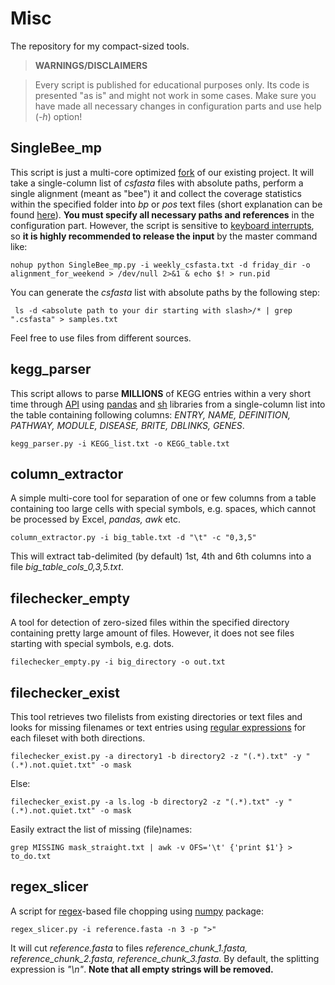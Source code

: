 # Misc
The repository for my compact-sized tools.

>**WARNINGS/DISCLAIMERS**

> Every script is published for educational purposes only. Its code is presented "as is" and might not work in some cases. Make sure you have made all necessary changes in configuration parts and use help (*-h*) option!

## SingleBee_mp
This script is just a multi-core optimized [fork](https://github.com/ivasilyev/ThreeBees) of our existing project. It will take a single-column list of *csfasta* files with absolute paths, perform a single alignment (meant as "bee") it and collect the coverage statistics within the specified folder into *bp* or *pos* text files (short explanation can be found [here](https://github.com/ivasilyev/ThreeBees/blob/master/msbA.png)). **You must specify all necessary paths and references** in the configuration part. However, the script is sensitive to [keyboard interrupts](https://docs.python.org/2/library/exceptions.html), so **it is highly recommended to release the input** by the master command like:
```
nohup python SingleBee_mp.py -i weekly_csfasta.txt -d friday_dir -o alignment_for_weekend > /dev/null 2>&1 & echo $! > run.pid
```
You can generate the *csfasta* list with absolute paths by the following step:
```
 ls -d <absolute path to your dir starting with slash>/* | grep ".csfasta" > samples.txt
```
Feel free to use files from different sources.


## kegg_parser
This script allows to parse **MILLIONS** of KEGG entries within a very short time through [API](http://www.kegg.jp/kegg/docs/keggapi.html) using [pandas](http://pandas.pydata.org/) and [sh](https://amoffat.github.io/sh/) libraries from a single-column list into the table containing following columns: *ENTRY, NAME, DEFINITION, PATHWAY, MODULE, DISEASE, BRITE, DBLINKS, GENES*.
```
kegg_parser.py -i KEGG_list.txt -o KEGG_table.txt
```

## column_extractor
A simple multi-core tool for separation of one or few columns from a table containing too large cells with special symbols, e.g. spaces, which cannot be processed by Excel, *pandas, awk* etc.
```
column_extractor.py -i big_table.txt -d "\t" -c "0,3,5"
``` 
This will extract tab-delimited (by default) 1st, 4th and 6th columns into a file *big_table_cols_0,3,5.txt*. 

## filechecker_empty
A tool for detection of zero-sized files within the specified directory containing pretty large amount of files. However, it does not see files starting with special symbols, e.g. dots. 
```
filechecker_empty.py -i big_directory -o out.txt
```

## filechecker_exist
This tool retrieves two filelists from existing directories or text files and looks for missing filenames or text entries using [regular expressions](https://en.wikipedia.org/wiki/Regular_expression) for each fileset with both directions. 
```
filechecker_exist.py -a directory1 -b directory2 -z "(.*).txt" -y "(.*).not.quiet.txt" -o mask
```
Else:
```
filechecker_exist.py -a ls.log -b directory2 -z "(.*).txt" -y "(.*).not.quiet.txt" -o mask
```
Easily extract the list of missing (file)names:
```
grep MISSING mask_straight.txt | awk -v OFS='\t' {'print $1'} > to_do.txt
```

## regex_slicer
A script for [regex](https://en.wikipedia.org/wiki/Regular_expression)-based file chopping using [numpy](http://www.numpy.org/) package:
```
regex_slicer.py -i reference.fasta -n 3 -p ">"
```
It will cut *reference.fasta* to files *reference_chunk_1.fasta, reference_chunk_2.fasta, reference_chunk_3.fasta.* By default, the splitting expression is *"\n"*. **Note that all empty strings will be removed.**